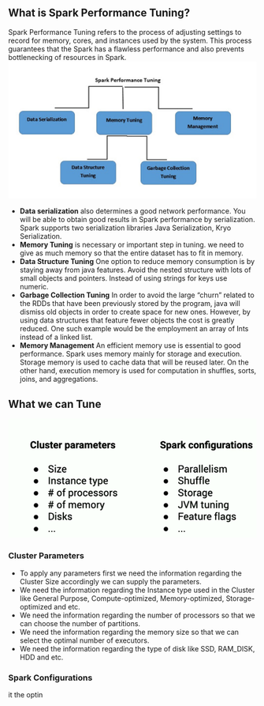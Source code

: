 ## What is Spark Performance Tuning?

Spark Performance Tuning refers to the process of adjusting settings to record for memory, cores, and instances used by the system. This process guarantees that the Spark has a flawless performance and also prevents bottlenecking of resources in Spark.
![Spark](https://github.com/gurditsingh/blog/blob/gh-pages/_screenshots/spark-tuning.jpg?raw=true)

 - **Data serialization** also determines a good network performance. You will be able to obtain good results in Spark performance by serialization. Spark supports two serialization libraries Java Serialization, Kryo Serialization.
 - **Memory Tuning** is necessary or important step in tuning. we need to give as much memory so that the entire dataset has to fit in memory.
 -  **Data Structure Tuning** One option to reduce memory consumption is by staying away from java features. Avoid the nested structure with lots of small objects and pointers. Instead of using strings for keys use numeric.
 -  **Garbage Collection Tuning** In order to avoid the large “churn” related to the RDDs that have been previously stored by the program, java will dismiss old objects in order to create space for new ones. However, by using data structures that feature fewer objects the cost is greatly reduced. One such example would be the employment an array of Ints instead of a linked list.
 -  **Memory Management** An efficient memory use is essential to good performance. Spark uses memory mainly for storage and execution. Storage memory is used to cache data that will be reused later. On the other hand, execution memory is used for computation in shuffles, sorts, joins, and aggregations.

## What we can Tune

![Spark](https://github.com/gurditsingh/blog/blob/gh-pages/_screenshots/spark-tuning2.png?raw=true)

### Cluster Parameters

 - To apply any parameters first we need the information regarding the Cluster Size accordingly we can supply the parameters.
 - We need the information regarding the Instance type used in the Cluster like General Purpose, Compute-optimized, Memory-optimized, Storage-optimized and etc.
 - We need the information regarding the number of processors so that we can choose the number of partitions.
 - We need the information regarding the memory size so that we can select the optimal number of executors.
 - We need the information regarding the type of disk like SSD, RAM_DISK, HDD and etc.

### Spark Configurations
it the optin 

<!--stackedit_data:
eyJoaXN0b3J5IjpbODE3ODc2MjUyLC0xMDU1ODE0ODA3LC0xNz
c2NDE1Mzc0LDE2MDY5MzYwOTcsNTg0NzczODM5LDE0MzcyOTE2
NDUsLTIwODg3NDY2MTIsMzkwODI3Njk3LC02NDA2ODg3NjUsND
U0MDk4MjkwLC0xMjQ1NjE5MTE0LDE2Mjc4NTQwMTcsLTE3OTc3
MDI2NDgsLTE2NTQzMDAzNSw3ODYzODM0ODUsLTczMDM2MTMyNy
wtMjAzMDcwMjkyNiw1Mzg4NTI5ODYsMjc0NTcxMjA3LDEwODI5
MDM2MDldfQ==
-->